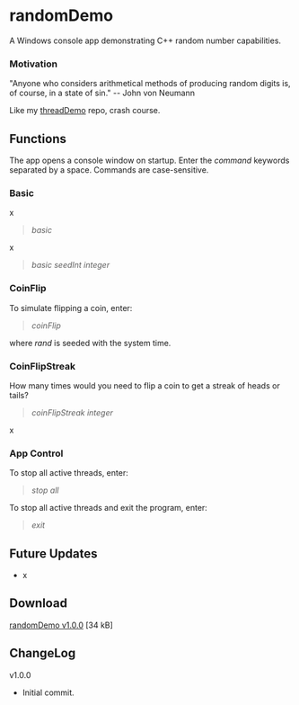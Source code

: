 # randomDemo

A Windows console app demonstrating C++ random number capabilities.

### Motivation
"Anyone who considers arithmetical methods of producing random digits is, of course, in a state of sin." --  John von Neumann

Like my [threadDemo](https://github.com/JohnWSweeney/threadDemo) repo, crash course.

## Functions
The app opens a console window on startup. Enter the *command* keywords separated by a space. Commands are case-sensitive.

### Basic
x
>*basic*

x

>*basic seedInt integer*
### CoinFlip
To simulate flipping a coin, enter:

>*coinFlip*

where *rand* is seeded with the system time.

### CoinFlipStreak
How many times would you need to flip a coin to get a streak of heads or tails?

>*coinFlipStreak integer*

x
### App Control
To stop all active threads, enter:
> *stop all*

To stop all active threads and exit the program, enter:
> *exit*

## Future Updates
- x

## Download
[randomDemo v1.0.0](https://github.com/JohnWSweeney/randomDemo/releases/download/v1.0.0/randomDemo_v1_0_0.exe) [34 kB]

## ChangeLog <br/>
v1.0.0
- Initial commit.